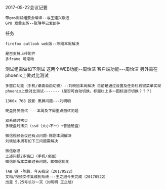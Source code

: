 2017-05-22会议记要

    带gms测试组要会编译--与王建兴跟进
    GPU 发黄志传--张琳苹已发邮件

任务

    firefox outlook web版--陈刚本周解决

    是否支持上传附件
    多frame 可滚动

测试组需做如下测试 这两个WEB功能--周怡洁 客户端功能---周怡洁 另外需在phoenix上做对比测试

    多窗口功能（手机/桌面自由切换）--刘晓旭本周解决 目前是通过设置及任务栏右键菜单实现 phoenix上做对比测试-------（是否可自动切换，标题栏上多一图标进行切换？？？）

    1366x 768 投影 黑屏问题---刘明明

    硬盘拷贝测试----本周及下周重点测试问题

    双系统时拷贝
    多硬盘时拷贝（ssd（大小不一）+普通硬盘）

    微信视频会议还有点问题-陈刚本周解决
    刘晓旭本周有如下三问题需解决

    微信崩溃
    上述问题2多窗口（手机/桌面）
    微信新版本菜单过长问题，即微信优化

    TAB 键 -陈鹏，今天搞定（20170522）
    文档/视频文件集成到系统---王之旭今天完成（20170522）
    出差 5.25号长沙一天（刘明明 王之旭）
